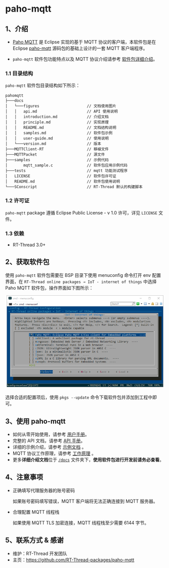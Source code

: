 # paho-mqtt
## 1、介绍
- [Paho MQTT](http://www.eclipse.org/paho/downloads.php) 是 Eclipse 实现的基于 MQTT 协议的客户端，本软件包是在 Eclipse [paho-mqtt](https://github.com/eclipse/paho.mqtt.embedded-c) 源码包的基础上设计的一套 MQTT 客户端程序。

- `paho-mqtt` 软件包功能特点以及 MQTT  协议介绍请参考 [软件包详细介绍](docs/introduction.md)。

### 1.1 目录结构

`paho-mqtt` 软件包目录结构如下所示：

``` 
pahomqtt
├───docs 
│   └───figures                     // 文档使用图片
│   │   api.md                      // API 使用说明
│   │   introduction.md             // 介绍文档
│   │   principle.md                // 实现原理
│   │   README.md                   // 文档结构说明  
│   │   samples.md                  // 软件包示例
│   │   user-guide.md               // 使用说明
│   └───version.md                  // 版本
├───MQTTClient-RT                   // 移植文件
├───MQTTPacket                      // 源文件
├───samples                         // 示例代码
│       mqtt_sample.c               // 软件包应用示例代码
├───tests                           // mqtt 功能测试程序
│   LICENSE                         // 软件包许可证
│   README.md                       // 软件包使用说明
└───SConscript                      // RT-Thread 默认的构建脚本
```

### 1.2 许可证

`paho-mqtt` package 遵循 Eclipse Public License - v 1.0 许可，详见 `LICENSE` 文件。

### 1.3 依赖

- RT-Thread 3.0+

## 2、获取软件包

使用 `paho-mqtt` 软件包需要在 BSP 目录下使用 menuconfig 命令打开 env 配置界面，在 `RT-Thread online packages → IoT - internet of things`  中选择 Paho MQTT 软件包，操作界面如下图所示：

![选中 Paho MQTT 软件包](docs/figures/select_mqtt_package.png)

选择合适的配置项后，使用 `pkgs --update` 命令下载软件包并添加到工程中即可。

## 3、使用 paho-mqtt

* 如何从零开始使用，请参考 [用户手册](docs/user-guide.md)。
* 完整的 API 文档，请参考 [API 手册](docs/api.md)。
* 详细的示例介绍，请参考 [示例文档](docs/samples.md) 。
* MQTT 协议工作原理，请参考 [工作原理](docs/principle.md) 。
* 更多**详细介绍文档**位于 [`/docs`](/docs) 文件夹下，**使用软件包进行开发前请务必查看**。

## 4、注意事项

- 正确填写代理服务器的账号密码

    如果账号密码填写错误，MQTT 客户端将无法正确连接到 MQTT 服务器。

- 合理配置 MQTT 线程栈

    如果使用 MQTT TLS 加密连接，MQTT 线程栈至少需要 6144 字节。

## 5、联系方式 & 感谢

* 维护：RT-Thread 开发团队
* 主页：https://github.com/RT-Thread-packages/paho-mqtt
